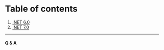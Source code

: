 # Table of contents

1. [.NET 6.0](./Net60.md)
1. [.NET 7.0](./Net70.md)

---
#### [Q & A](./QA.md)
